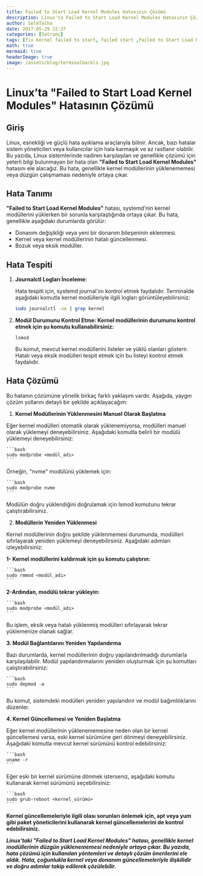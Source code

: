 ```yaml
---
title: Failed to Start Load Kernel Modules Hatasının Çözümü
description: Linux'ta Failed to Start Load Kernel Modules Hatasının Çözümü
author: SelmTalha
date: 2017-05-29 22:37 
categories: [Satranç]
tags: [fix kernel failed to start, failed start ,Failed to Start Load Kernel Modules, kernel modules ]
math: true
mermaid: true
headerImage: true
image: /assets/blog/terminalbackls.jpg
---
```


# Linux’ta "Failed to Start Load Kernel Modules" Hatasının Çözümü

## Giriş

Linux, esnekliği ve güçlü hata ayıklama araçlarıyla bilinir. Ancak, bazı hatalar sistem yöneticileri veya kullanıcılar için hala karmaşık ve az rastlanır olabilir. Bu yazıda, Linux sistemlerinde nadiren karşılaşılan ve genellikle çözümü için yeterli bilgi bulunmayan bir hata olan **"Failed to Start Load Kernel Modules"** hatasını ele alacağız. Bu hata, genellikle kernel modüllerinin yüklenememesi veya düzgün çalışmaması nedeniyle ortaya çıkar.

## Hata Tanımı

**"Failed to Start Load Kernel Modules"** hatası, systemd'nin kernel modüllerini yüklerken bir sorunla karşılaştığında ortaya çıkar. Bu hata, genellikle aşağıdaki durumlarda görülür:

- Donanım değişikliği veya yeni bir donanım bileşeninin eklenmesi.
- Kernel veya kernel modüllerinin hatalı güncellenmesi.
- Bozuk veya eksik modüller.

## Hata Tespiti

1. **Journalctl Logları İnceleme:**

   Hata tespiti için, systemd journal'ını kontrol etmek faydalıdır. Terminalde aşağıdaki komutla kernel modülleriyle ilgili logları görüntüleyebilirsiniz:

    ```bash
   sudo journalctl -xe | grep kernel
   ```
2. **Modül Durumunu Kontrol Etme: Kernel modüllerinin durumunu kontrol etmek için şu komutu kullanabilirsiniz:**

    ```
    lsmod
    ```
    Bu komut, mevcut kernel modüllerini listeler ve yüklü olanları gösterir. Hatalı veya eksik modülleri tespit etmek için bu listeyi kontrol etmek faydalıdır.

## Hata Çözümü

Bu hatanın çözümüne yönelik birkaç farklı yaklaşım vardır. Aşağıda, yaygın çözüm yollarını detaylı bir şekilde açıklayacağım:

1. **Kernel Modüllerinin Yüklenmesini Manuel Olarak Başlatma**

Eğer kernel modülleri otomatik olarak yüklenemiyorsa, modülleri manuel olarak yüklemeyi deneyebilirsiniz. Aşağıdaki komutla belirli bir modülü yüklemeyi deneyebilirsiniz:

    ```bash
    sudo modprobe <modül_adı>
    ```

Örneğin, "nvme" modülünü yüklemek için:

    ```bash
    sudo modprobe nvme
    ```

Modülün doğru yüklendiğini doğrulamak için lsmod komutunu tekrar çalıştırabilirsiniz.

2. **Modüllerin Yeniden Yüklenmesi**

Kernel modüllerinin doğru şekilde yüklenmemesi durumunda, modülleri sıfırlayarak yeniden yüklemeyi deneyebilirsiniz. Aşağıdaki adımları izleyebilirsiniz:

**1- Kernel modüllerini kaldırmak için şu komutu çalıştırın:**

    ```bash
    sudo rmmod <modül_adı>
    ```

**2-Ardından, modülü tekrar yükleyin:**

    ```bash
    sudo modprobe <modül_adı>
    ```

Bu işlem, eksik veya hatalı yüklenmiş modülleri sıfırlayarak tekrar yüklemenize olanak sağlar.

**3. Modül Bağlantılarını Yeniden Yapılandırma**

Bazı durumlarda, kernel modüllerinin doğru yapılandırılmadığı durumlarla karşılaşılabilir. Modül yapılandırmalarını yeniden oluşturmak için şu komutları çalıştırabilirsiniz:

    ```bash
    sudo depmod -a
    ```

Bu komut, sistemdeki modülleri yeniden yapılandırır ve modül bağımlılıklarını düzenler.

**4. Kernel Güncellemesi ve Yeniden Başlatma**

Eğer kernel modüllerinin yüklenememesine neden olan bir kernel güncellemesi varsa, eski kernel sürümüne geri dönmeyi deneyebilirsiniz. Aşağıdaki komutla mevcut kernel sürümünü kontrol edebilirsiniz:

    ```bash
    uname -r
    ```

Eğer eski bir kernel sürümüne dönmek isterseniz, aşağıdaki komutu kullanarak kernel sürümünü seçebilirsiniz:

    ```bash
    sudo grub-reboot <kernel_sürümü>
    ```

****Kernel güncellemeleriyle ilgili olası sorunları önlemek için, apt veya yum gibi paket yöneticilerini kullanarak kernel güncellemelerini de kontrol edebilirsiniz.****

***Linux'taki "Failed to Start Load Kernel Modules" hatası, genellikle kernel modüllerinin düzgün yüklenememesi nedeniyle ortaya çıkar. Bu yazıda, hata çözümü için kullanılan yöntemleri ve detaylı çözüm önerilerini ele aldık. Hata, çoğunlukla kernel veya donanım güncellemeleriyle ilişkilidir ve doğru adımlar takip edilerek çözülebilir.***
